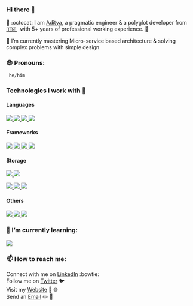 ### Hi there 👋

<!--
**AdityaMisra/AdityaMisra** is a ✨ _special_ ✨ repository because its `README.md` (this file) appears on your GitHub profile.
-->

🔭 :octocat: I am [Aditya](http://adityamisra.com/), a pragmatic engineer & a polyglot developer from [🇮🇳 ](https://en.wikipedia.org/wiki/India)&nbsp; with 5+ years of professional working experience. 🚀

🌱 I’m currently mastering Micro-service based architecture & solving complex problems with simple design.

### 😄 Pronouns: 
     he/him

### Technologies I work with :information_desk_person:

#### Languages

<p float="left">
    <a href="https://www.python.org/" target="_blank" >
    <img src="assets/python.gif" />
  </a>
  <a href="https://www.java.com/en/" target="_blank" >
    <img src="assets/java.gif" />
  </a>
  <a href="https://golang.org/" target="_blank" >
    <img src="assets/golang.gif"/>
  </a>
  <a href="https://www.w3.org/wiki/The_web_standards_model_-_HTML_CSS_and_JavaScript" target="_blank" >
    <img src="assets/html-css-js.png"/>
  </a>
 </p>
  
#### Frameworks
  
 <p float="left">
  <a href="https://spring.io/projects/spring-boot" target="_blank" >
    <img src="assets/spring-boot.png"/>
  </a> 
  <a href="https://www.djangoproject.com/" target="_blank" >
    <img src="assets/django.jpg"  />
  </a>
  <a href="https://www.djangoproject.com/" target="_blank" >
    <img src="assets/django.png"   />
  </a>
  <a href="https://flask.palletsprojects.com/en/1.1.x/" target="_blank" >
    <img src="assets/flask.png" />
  </a>
 </p>
  
#### Storage
  
 <p float="left">
  <a href="https://www.mysql.com/" target="_blank" >
    <img src="assets/mysql.gif"/>
  </a>
  <a href="https://www.postgresql.org/" target="_blank" >
    <img src="assets/postgresql.gif" />
  </a>
</p>
  
 <p float="left">
  <a href="https://www.elastic.co/" target="_blank" >
    <img src="assets/elasticsearch.jpg"/>
  </a>
  <a href="https://www.mongodb.com/" target="_blank" >
    <img src="assets/mongo.gif" />
  </a>
   <a href="https://memcached.org/" target="_blank" >
    <img src="assets/memcached.png"/>
  </a>
</p>

#### Others

<p float="left">
  <a href="https://www.docker.com/" target="_blank" >
    <img src="assets/docker.gif"/> 
  </a>
  <a href="https://aws.amazon.com/" target="_blank" >
    <img src="assets/aws.gif" />
  </a>
  <a href="https://www.rabbitmq.com/" target="_blank" >
    <img src="assets/rabbitmq.png" />
  </a>

</p>

### 🌱 I’m currently learning:
<a href="https://kubernetes.io/" target="_blank" >
    <img src="assets/k8s.gif" />
</a>

### 📫 How to reach me:
  Connect with me on [LinkedIn](https://www.linkedin.com/in/aditya-misra-40246428/) :bowtie: <br>
  Follow me on [Twitter](https://twitter.com/realadityamisra) 🐦  <br>
  Visit my [Website](https://adityamisra.com) 🚧 🌐  <br>
  Send an [Email](mailto:amisra14@yahoo.co.uk)  ✏️ 📝  <br>
